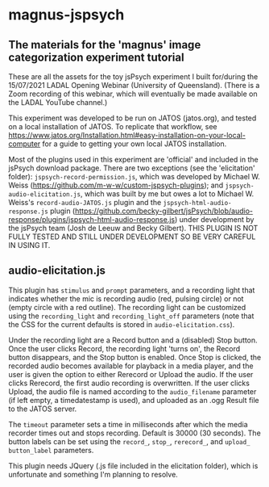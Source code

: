 # magnus-jspsych
<h2>The materials for the 'magnus' image categorization experiment tutorial</h2>

These are all the assets for the toy jsPsych experiment I built for/during the 15/07/2021 LADAL Opening Webinar (University of Queensland).
(There is a Zoom recording of this webinar, which will eventually be made available on the LADAL YouTube channel.)

This experiment was developed to be run on JATOS (jatos.org), and tested on a local installation of JATOS. To replicate that workflow, see https://www.jatos.org/Installation.html#easy-installation-on-your-local-computer for a guide to getting your own local JATOS installation.

Most of the plugins used in this experiment are 'official' and included in the jsPsych download package. 
There are two exceptions (see the 'elicitation' folder):
`jspsych-record-permission.js`, which was developed by Michael W. Weiss (https://github.com/m-w-w/custom-jspsych-plugins); and `jspsych-audio-elicitation.js`, which was built by me but owes a lot to Michael W. Weiss's `record-audio-JATOS.js` plugin and the `jspsych-html-audio-response.js` plugin (https://github.com/becky-gilbert/jsPsych/blob/audio-response/plugins/jspsych-html-audio-response.js) under development by the jsPsych team (Josh de Leeuw and Becky Gilbert). THIS PLUGIN IS NOT FULLY TESTED AND STILL UNDER DEVELOPMENT SO BE VERY CAREFUL IN USING IT.

<h2>audio-elicitation.js</h2>

This plugin has `stimulus` and `prompt` parameters, and a recording light that indicates whether the mic is recording audio (red, pulsing circle) or not (empty circle with a red outline). The recording light can be customized using the `recording_light` and `recording_light_off` parameters (note that the CSS for the current defaults is stored in `audio-elicitation.css`). 
<p></p>

Under the recording light are a Record button and a (disabled) Stop button. Once the user clicks Record, the recording light 'turns on', the Record button disappears, and the Stop button is enabled. Once Stop is clicked, the recorded audio becomes available for playback in a media player, and the user is given the option to either Rerecord or Upload the audio. If the user clicks Rerecord, the first audio recording is overwritten. If the user clicks Upload, the audio file is named according to the `audio_filename` parameter (if left empty, a timedatestamp is used), and uploaded as an .ogg Result file to the JATOS server.
<p></p>

The `timeout` parameter sets a time in milliseconds after which the media recorder times out and stops recording. Default is 30000 (30 seconds). The button labels can be set using the `record_`, `stop_`, `rerecord_`, and `upload_` `button_label` parameters.

This plugin needs JQuery (.js file included in the elicitation folder), which is unfortunate and something I'm planning to resolve.
